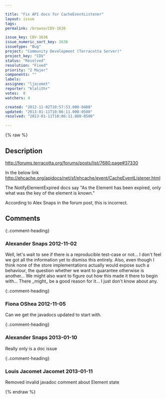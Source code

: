 ```yaml
---

title: "Fix API docs for CacheEventListener"
layout: issue
tags: 
permalink: /browse/CDV-1636

issue_key: CDV-1636
issue_numeric_sort_key: 1636
issuetype: "Bug"
project: "Community Development (Terracotta Server)"
project_key: "CDV"
status: "Resolved"
resolution: "Fixed"
priority: "2 Major"
components: ""
labels: 
assignee: "ljacomet"
reporter: "klalithr"
votes:  0
watchers: 4

created: "2012-11-02T10:57:53.000-0400"
updated: "2013-01-11T10:06:11.000-0500"
resolved: "2013-01-11T10:06:11.000-0500"

---
```




{% raw %}



## Description

<div markdown="1" class="description">

http://forums.terracotta.org/forums/posts/list/7680.page#37330

In the below link
http://ehcache.org/apidocs/net/sf/ehcache/event/CacheEventListener.html 

The NotifyElementExpired docs say
"As the Element has been expired, only what was the key of the element is known."

According to Alex Snaps in the forum post, this is incorrect.



</div>

## Comments


{:.comment-heading}
### **Alexander Snaps** <span class="date">2012-11-02</span>

<div markdown="1" class="comment">

Well, let's wait to see if there is a reproducible test-case or not... I don't feel we got all the information yet to dismiss this entirely.
Also, even though I think none of the store implementations actually would expose such a behaviour, the question whether we want to guarantee otherwise is another... We might also want to figure out how this made it there to begin with...
There \_might\_ be a good reason for it... I just don't know about any. 

</div>


{:.comment-heading}
### **Fiona OShea** <span class="date">2012-11-05</span>

<div markdown="1" class="comment">

Can we get the javadocs updated to start with.


</div>


{:.comment-heading}
### **Alexander Snaps** <span class="date">2013-01-10</span>

<div markdown="1" class="comment">

Really only is a doc issue

</div>


{:.comment-heading}
### **Louis Jacomet Jacomet** <span class="date">2013-01-11</span>

<div markdown="1" class="comment">

Removed invalid javadoc comment about Element state

</div>



{% endraw %}
